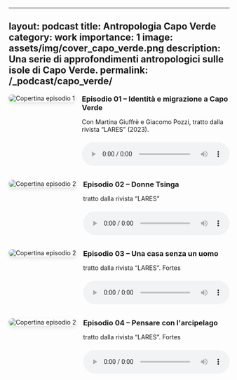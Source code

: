
---
layout: podcast
title: Antropologia Capo Verde
category: work
importance: 1
image: assets/img/cover_capo_verde.png
description: Una serie di approfondimenti antropologici sulle isole di Capo Verde.
permalink: /_podcast/capo_verde/
---


<style>
.podcast-episode {
  display: flex;
  gap: 1rem;
  margin-bottom: 2rem;
  align-items: flex-start;
}

.podcast-episode img {
  max-width: 180px;
  border-radius: 8px;
  box-shadow: 0 4px 8px rgba(0,0,0,0.1);
}

.podcast-info {
  flex: 1;
}

.podcast-info h3 {
  margin-top: 0;
  margin-bottom: 0.3em;
}

audio {
  width: 100%;
  margin-top: 0.5em;
}
</style>

<div class="podcast-episode">
  <img src="{{ 'assets/img/cover_podcast_capo_verde.png' | relative_url }}" alt="Copertina episodio 1">
  <div class="podcast-info">
    <h3>Episodio 01 – Identità e migrazione a Capo Verde</h3>
    <p>Con Martina Giuffrè e Giacomo Pozzi, tratto dalla rivista “LARES” (2023).</p>
    <audio controls>
      <source src="{{ '/assets/audio/cape_verdean_anthropology.mp3' | relative_url }}" type="audio/wav">
      Il tuo browser non supporta l'elemento audio.
    </audio>
  </div>
</div>

<div class="podcast-episode">
  <img src="{{ 'assets/img/cover_podcast_capo_verde.png' | relative_url }}" alt="Copertina episodio 2">
  <div class="podcast-info">
    <h3>Episodio 02 – Donne Tsinga</h3>
    <p>tratto dalla rivista “LARES”</p>
    <audio controls>
      <source src="{{ 'assets/audio/2donne_tsinga.mp3' | relative_url }}" type="audio/wav">
      Il tuo browser non supporta l'elemento audio.
    </audio>
  </div>
</div>

<div class="podcast-episode">
  <img src="{{ 'assets/img/cover_podcast_capo_verde.png' | relative_url }}" alt="Copertina episodio 2">
  <div class="podcast-info">
    <h3>Episodio 03 – Una casa senza un uomo</h3>
    <p>tratto dalla rivista “LARES”. Fortes</p>
    <audio controls>
      <source src="{{ 'assets/audio/3una_casa_senza_un_uomo_fortes.mp3' | relative_url }}" type="audio/wav">
      Il tuo browser non supporta l'elemento audio.
    </audio>
  </div>
</div>

<div class="podcast-episode">
  <img src="{{ 'assets/img/cover_podcast_capo_verde.png' | relative_url }}" alt="Copertina episodio 2">
  <div class="podcast-info">
    <h3>Episodio 04 – Pensare con l'arcipelago</h3>
    <p>tratto dalla rivista “LARES”. Fortes</p>
    <audio controls>
      <source src="{{ 'assets/audio/4pensare_con_arcipelago_capo_verdiano.mp3' | relative_url }}" type="audio/wav">
      Il tuo browser non supporta l'elemento audio.
    </audio>
  </div>
</div>
